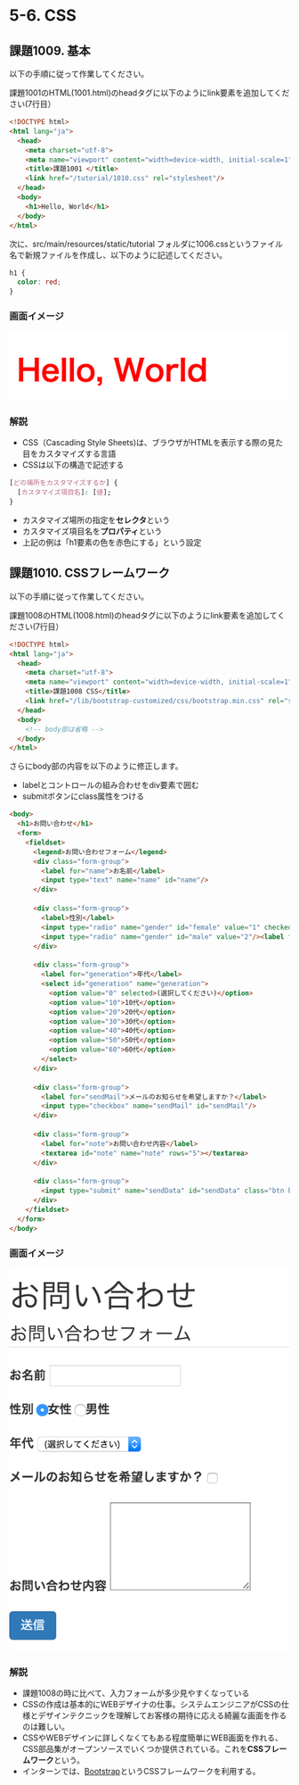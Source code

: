 # 5-6. CSS

## 課題1009. 基本
以下の手順に従って作業してください。

課題1001のHTML(1001.html)のheadタグに以下のようにlink要素を追加してください(7行目）

```html
<!DOCTYPE html>
<html lang="ja">
  <head>
    <meta charset="utf-8">
    <meta name="viewport" content="width=device-width, initial-scale=1">
    <title>課題1001 </title>
    <link href="/tutorial/1010.css" rel="stylesheet"/>
  </head>
  <body>
    <h1>Hello, World</h1>
  </body>
</html>
```

次に、src/main/resources/static/tutorial フォルダに1006.cssというファイル名で新規ファイルを作成し、以下のように記述してください。

```css
h1 {
  color: red;
}
```

### 画面イメージ
![](../images/image-05-1009.png)

### 解説
- CSS（Cascading Style Sheets)は、ブラウザがHTMLを表示する際の見た目をカスタマイズする言語
- CSSは以下の構造で記述する

```css
[どの場所をカスタマイズするか] {
  [カスタマイズ項目名]: [値];
}
```
- カスタマイズ場所の指定を**セレクタ**という
- カスタマイズ項目名を**プロパティ**という
- 上記の例は「h1要素の色を赤色にする」という設定

## 課題1010. CSSフレームワーク
以下の手順に従って作業してください。

課題1008のHTML(1008.html)のheadタグに以下のようにlink要素を追加してください(7行目）

```html
<!DOCTYPE html>
<html lang="ja">
  <head>
    <meta charset="utf-8">
    <meta name="viewport" content="width=device-width, initial-scale=1">
    <title>課題1008 CSS</title>
    <link href="/lib/bootstrap-customized/css/bootstrap.min.css" rel="stylesheet"/>
  </head>
  <body>
    <!-- body部は省略 -->
  </body>
</html>
```

さらにbody部の内容を以下のように修正します。
- labelとコントロールの組み合わせをdiv要素で囲む
- submitボタンにclass属性をつける

```html
<body>
  <h1>お問い合わせ</h1>
  <form>
    <fieldset>
      <legend>お問い合わせフォーム</legend>
      <div class="form-group">
        <label for="name">お名前</label>
        <input type="text" name="name" id="name"/>
      </div>
      
      <div class="form-group">
        <label>性別</label>
        <input type="radio" name="gender" id="female" value="1" checked/><label for="female">女性</label>
        <input type="radio" name="gender" id="male" value="2"/><label for="male">男性</label>
      </div>
      
      <div class="form-group">
        <label for="generation">年代</label>
        <select id="generation" name="generation">
          <option value="0" selected>(選択してください)</option>
          <option value="10">10代</option>
          <option value="20">20代</option>
          <option value="30">30代</option>
          <option value="40">40代</option>
          <option value="50">50代</option>
          <option value="60">60代</option>
        </select>
      </div>
      
      <div class="form-group">
        <label for="sendMail">メールのお知らせを希望しますか？</label>
        <input type="checkbox" name="sendMail" id="sendMail"/>
      </div>
    
      <div class="form-group">
        <label for="note">お問い合わせ内容</label>
        <textarea id="note" name="note" rows="5"></textarea>
      </div>  
      
      <div class="form-group">
        <input type="submit" name="sendData" id="sendData" class="btn btn-primary" value="送信"/>
      </div>  
    </fieldset>
  </form>
</body>
```

### 画面イメージ
![](../images/image-05-1010.png)


### 解説
- 課題1008の時に比べて、入力フォームが多少見やすくなっている
- CSSの作成は基本的にWEBデザイナの仕事。システムエンジニアがCSSの仕様とデザインテクニックを理解してお客様の期待に応える綺麗な画面を作るのは難しい。
- CSSやWEBデザインに詳しくなくてもある程度簡単にWEB画面を作れる、CSS部品集がオープンソースでいくつか提供されている。これを**CSSフレームワーク**という。
- インターンでは、[Bootstrap](http://getbootstrap.com/)というCSSフレームワークを利用する。